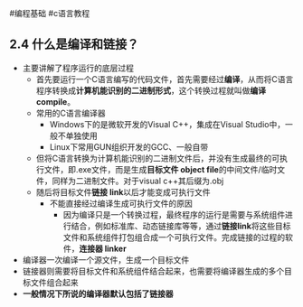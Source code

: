 #编程基础 #c语言教程  
## 2.4 什么是编译和链接？

- 主要讲解了程序运行的底层过程
  - 首先要运行一个C语言编写的代码文件，首先需要经过**编译**，从而将C语言程序转换成**计算机能识别的二进制形式**，这个转换过程就叫做**编译 compile**。
  - 常用的C语言编译器
    - Windows下的是微软开发的Visual C++，集成在Visual Studio中，一般不单独使用
    - Linux下常用GUN组织开发的GCC、一般自带
  - 但将C语言转换为计算机能识别的二进制文件后，并没有生成最终的可执行文件，即.exe文件，而是生成**目标文件 object file**的中间文件/临时文件，同样为二进制文件。对于visual c++其后缀为.obj
  - 随后将目标文件**链接 link**以后才能变成可执行文件
    - 不能直接经过编译生成可执行文件的原因
      - 因为编译只是一个转换过程，最终程序的运行是需要与系统组件进行结合，例如标准库、动态链接库等等，通过**链接link**将这些目标文件和系统组件打包组合成一个可执行文件。完成链接的过程的软件，**连接器 linker**
- 编译器一次编译一个源文件，生成一个目标文件
- 链接器则需要将目标文件和系统组件结合起来，也需要将编译器生成的多个目标文件组合起来
- **一般情况下所说的编译器默认包括了链接器**

